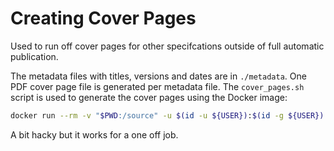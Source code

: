 Creating Cover Pages
====================

Used to run off cover pages for other specifcations outside of full automatic publication.

The metadata files with titles, versions and dates are in `./metadata`. One PDF cover page file is generated per metadata file. The
`cover_pages.sh` script is used to generate the cover pages using the Docker image:

```bash
docker run --rm -v "$PWD:/source" -u $(id -u ${USER}):$(id -g ${USER}) --entrypoint /source/cover_pages.sh eark4all/spec-pdf-publisher
```

A bit hacky but it works for a one off job.